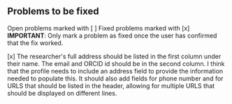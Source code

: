 ## Problems to be fixed

Open problems marked with [ ]
Fixed problems marked with [x]
**IMPORTANT**: Only mark a problem as fixed once the user has confirmed that the fix worked.


[x] The researcher's full address should be listed in the first column under their name.  The email and ORCID id should be in the second column. I think that the profile needs to include an address field to provide the information needed to populate this.  It should also add fields for phone number and for URLS that should be listed in the header, allowing for multiple URLS that should be displayed on different lines.